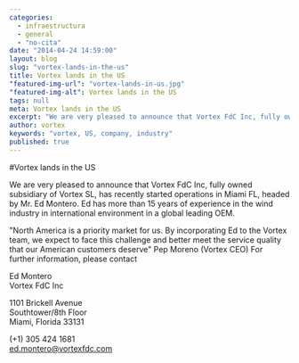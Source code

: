 ```yaml
---
categories: 
  - infraestructura
  - general
  - "no-cita"
date: "2014-04-24 14:59:00"
layout: blog
slug: "vortex-lands-in-the-us"
title: Vortex lands in the US
"featured-img-url": "vortex-lands-in-us.jpg"
"featured-img-alt": Vortex lands in the US
tags: null
meta: Vortex lands in the US
excerpt: "We are very pleased to announce that Vortex FdC Inc, fully owned subsidiary of Vortex SL, has recently started operations in Miami FL"
author: vortex
keywords: "vortex, US, company, industry"
published: true
---
```


#Vortex lands in the US

We are very pleased to announce that Vortex FdC Inc, fully owned subsidiary of Vortex SL, has recently started operations in Miami FL, headed by Mr. Ed Montero. Ed has more than 15 years of experience in the wind industry in international environment in a global leading OEM.

"North America is a priority market for us. By incorporating Ed to the Vortex team, we expect to face this challenge and better meet the service quality that our American customers deserve"  Pep Moreno (Vortex CEO)
For further information, please contact

Ed Montero<br>
Vortex FdC Inc

1101 Brickell Avenue<br>
Southtower/8th Floor<br>
Miami, Florida 33131

(+1) 305 424 1681<br>
ed.montero@vortexfdc.com

